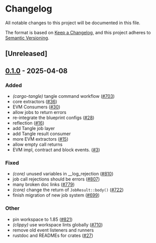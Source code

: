 # Changelog

All notable changes to this project will be documented in this file.

The format is based on [Keep a Changelog](https://keepachangelog.com/en/1.0.0/),
and this project adheres to [Semantic Versioning](https://semver.org/spec/v2.0.0.html).

## [Unreleased]

## [0.1.0](https://github.com/tangle-network/blueprint/releases/tag/blueprint-core-v0.1.0) - 2025-04-08

### Added

- *(cargo-tangle)* tangle command workflow  ([#703](https://github.com/tangle-network/blueprint/pull/703))
- core extractors ([#36](https://github.com/tangle-network/blueprint/pull/36))
- EVM Consumers ([#30](https://github.com/tangle-network/blueprint/pull/30))
- allow jobs to return errors
- re-integrate the blueprint configs ([#28](https://github.com/tangle-network/blueprint/pull/28))
- reflection ([#16](https://github.com/tangle-network/blueprint/pull/16))
- add Tangle job layer
- add Tangle result consumer
- more EVM extractors ([#15](https://github.com/tangle-network/blueprint/pull/15))
- allow empty call returns
- EVM impl, contract and block events. ([#3](https://github.com/tangle-network/blueprint/pull/3))

### Fixed

- *(core)* unused variables in __log_rejection ([#810](https://github.com/tangle-network/blueprint/pull/810))
- job call rejections should be errors ([#807](https://github.com/tangle-network/blueprint/pull/807))
- many broken doc links ([#779](https://github.com/tangle-network/blueprint/pull/779))
- *(core)* change the return of `JobResult::body()` ([#722](https://github.com/tangle-network/blueprint/pull/722))
- finish migration of new job system ([#699](https://github.com/tangle-network/blueprint/pull/699))

### Other

- pin workspace to 1.85 ([#821](https://github.com/tangle-network/blueprint/pull/821))
- *(clippy)* use workspace lints globally ([#710](https://github.com/tangle-network/blueprint/pull/710))
- remove old event listeners and runners
- rustdoc and READMEs for crates ([#27](https://github.com/tangle-network/blueprint/pull/27))
